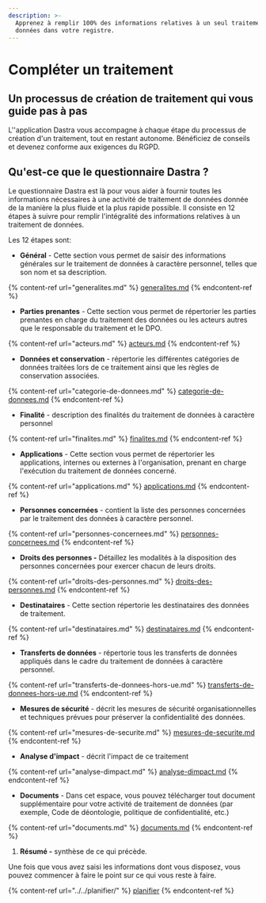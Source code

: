 ```yaml
---
description: >-
  Apprenez à remplir 100% des informations relatives à un seul traitement de
  données dans votre registre.
---
```


# Compléter un traitement

## Un processus de création de traitement qui vous guide pas à pas

L''application Dastra vous accompagne à chaque étape du processus de création d'un traitement, tout en restant autonome. Bénéficiez de conseils et devenez conforme aux exigences du RGPD.



## Qu'est-ce que le questionnaire Dastra ?&#x20;

Le questionnaire Dastra est là pour vous aider à fournir toutes les informations nécessaires à une activité de traitement de données donnée de la manière la plus fluide et la plus rapide possible. Il consiste en 12 étapes à suivre pour remplir l'intégralité des informations relatives à un traitement de données.

Les 12 étapes sont:&#x20;

* **Général** - Cette section vous permet de saisir des informations générales sur le traitement de données à caractère personnel, telles que son nom et sa description.

{% content-ref url="generalites.md" %}
[generalites.md](generalites.md)
{% endcontent-ref %}

* **Parties prenantes** - Cette section vous permet de répertorier les parties prenantes en charge du traitement des données ou les acteurs autres que le responsable du traitement et le DPO.

{% content-ref url="acteurs.md" %}
[acteurs.md](acteurs.md)
{% endcontent-ref %}

* **Données et conservation** - répertorie les différentes catégories de données traitées lors de ce traitement ainsi que les règles de conservation associées.

{% content-ref url="categorie-de-donnees.md" %}
[categorie-de-donnees.md](categorie-de-donnees.md)
{% endcontent-ref %}

* **Finalité** - description des finalités du traitement de données à caractère personnel&#x20;

{% content-ref url="finalites.md" %}
[finalites.md](finalites.md)
{% endcontent-ref %}

* **Applications** - Cette section vous permet de répertorier les applications, internes ou externes à l'organisation, prenant en charge l'exécution du traitement de données concerné.&#x20;

{% content-ref url="applications.md" %}
[applications.md](applications.md)
{% endcontent-ref %}

* **Personnes concernées** - contient la liste des personnes concernées par le traitement des données à caractère personnel.&#x20;

{% content-ref url="personnes-concernees.md" %}
[personnes-concernees.md](personnes-concernees.md)
{% endcontent-ref %}

* **Droits des personnes -** Détaillez les modalités à la disposition des personnes concernées pour exercer chacun de leurs droits.&#x20;

{% content-ref url="droits-des-personnes.md" %}
[droits-des-personnes.md](droits-des-personnes.md)
{% endcontent-ref %}

* **Destinataires** - Cette section répertorie les destinataires des données de traitement.&#x20;

{% content-ref url="destinataires.md" %}
[destinataires.md](destinataires.md)
{% endcontent-ref %}

* **Transferts de données** - répertorie tous les transferts de données appliqués dans le cadre du traitement de données à caractère personnel.&#x20;

{% content-ref url="transferts-de-donnees-hors-ue.md" %}
[transferts-de-donnees-hors-ue.md](transferts-de-donnees-hors-ue.md)
{% endcontent-ref %}

* **Mesures de sécurité** - décrit les mesures de sécurité organisationnelles et techniques prévues pour préserver la confidentialité des données.&#x20;

{% content-ref url="mesures-de-securite.md" %}
[mesures-de-securite.md](mesures-de-securite.md)
{% endcontent-ref %}

* **Analyse d'impact** - décrit l'impact de ce traitement&#x20;

{% content-ref url="analyse-dimpact.md" %}
[analyse-dimpact.md](analyse-dimpact.md)
{% endcontent-ref %}

* **Documents** - Dans cet espace, vous pouvez télécharger tout document supplémentaire pour votre activité de traitement de données (par exemple, Code de déontologie, politique de confidentialité, etc.)

{% content-ref url="documents.md" %}
[documents.md](documents.md)
{% endcontent-ref %}

1. **Résumé -** synthèse de ce qui précède.&#x20;

Une fois que vous avez saisi les informations dont vous disposez, vous pouvez commencer à faire le point sur ce qui vous reste à faire.

{% content-ref url="../../planifier/" %}
[planifier](../../planifier/)
{% endcontent-ref %}

